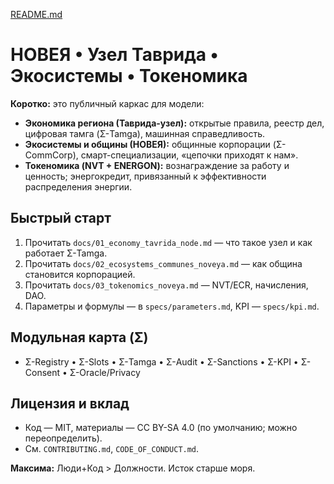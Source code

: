 [README.md](https://github.com/user-attachments/files/22188878/README.md)
# НОВЕЯ • Узел Таврида • Экосистемы • Токеномика

**Коротко:** это публичный каркас для модели:
- **Экономика региона (Таврида-узел):** открытые правила, реестр дел, цифровая тамга (Σ-Tamga), машинная справедливость.
- **Экосистемы и общины (НОВЕЯ):** общинные корпорации (Σ-CommCorp), смарт-специализации, «цепочки приходят к нам».
- **Токеномика (NVT + ENERGON):** вознаграждение за работу и ценность; энергокредит, привязанный к эффективности распределения энергии.

## Быстрый старт
1. Прочитать `docs/01_economy_tavrida_node.md` — что такое узел и как работает Σ-Tamga.
2. Прочитать `docs/02_ecosystems_communes_noveya.md` — как община становится корпорацией.
3. Прочитать `docs/03_tokenomics_noveya.md` — NVT/ECR, начисления, DAO.
4. Параметры и формулы — в `specs/parameters.md`, KPI — `specs/kpi.md`.

## Модульная карта (Σ)
- Σ-Registry • Σ-Slots • Σ-Tamga • Σ-Audit • Σ-Sanctions • Σ-KPI • Σ-Consent • Σ-Oracle/Privacy

## Лицензия и вклад
- Код — MIT, материалы — CC BY-SA 4.0 (по умолчанию; можно переопределить).
- См. `CONTRIBUTING.md`, `CODE_OF_CONDUCT.md`.

**Максима:** Люди+Код > Должности. Исток старше моря.
